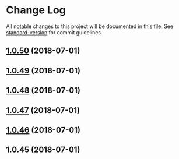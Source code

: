 # Change Log

All notable changes to this project will be documented in this file. See [standard-version](https://github.com/conventional-changelog/standard-version) for commit guidelines.

<a name="1.0.50"></a>
## [1.0.50](https://github.com/Soontao/c4codata/compare/v1.0.49...v1.0.50) (2018-07-01)



<a name="1.0.49"></a>
## [1.0.49](https://github.com/Soontao/c4codata/compare/v1.0.48...v1.0.49) (2018-07-01)



<a name="1.0.48"></a>
## [1.0.48](https://github.com/Soontao/c4codata/compare/v1.0.47...v1.0.48) (2018-07-01)



<a name="1.0.47"></a>
## [1.0.47](https://github.com/Soontao/c4codata/compare/v1.0.46...v1.0.47) (2018-07-01)



<a name="1.0.46"></a>
## [1.0.46](https://github.com/Soontao/c4codata/compare/v1.0.45...v1.0.46) (2018-07-01)



<a name="1.0.45"></a>
## 1.0.45 (2018-07-01)

